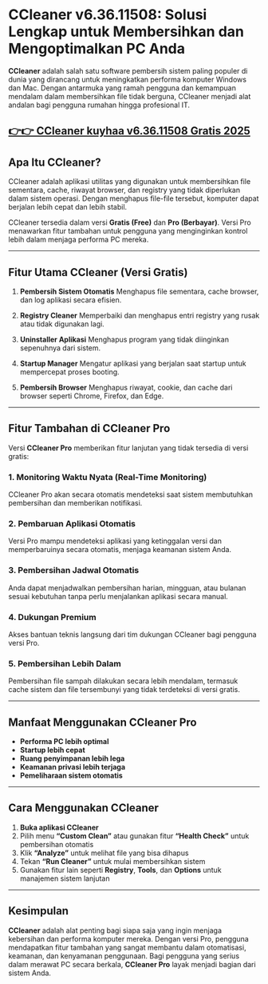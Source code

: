 # CCleaner v6.36.11508: Solusi Lengkap untuk Membersihkan dan Mengoptimalkan PC Anda

**CCleaner** adalah salah satu software pembersih sistem paling populer di dunia yang dirancang untuk meningkatkan performa komputer Windows dan Mac. Dengan antarmuka yang ramah pengguna dan kemampuan mendalam dalam membersihkan file tidak berguna, CCleaner menjadi alat andalan bagi pengguna rumahan hingga profesional IT.



## [👉👉 CCleaner kuyhaa v6.36.11508 Gratis 2025](https://freesoftcr.com/dl/)








## Apa Itu CCleaner?

CCleaner adalah aplikasi utilitas yang digunakan untuk membersihkan file sementara, cache, riwayat browser, dan registry yang tidak diperlukan dalam sistem operasi. Dengan menghapus file-file tersebut, komputer dapat berjalan lebih cepat dan lebih stabil.

CCleaner tersedia dalam versi **Gratis (Free)** dan **Pro (Berbayar)**. Versi Pro menawarkan fitur tambahan untuk pengguna yang menginginkan kontrol lebih dalam menjaga performa PC mereka.

---

## Fitur Utama CCleaner (Versi Gratis)

1. **Pembersih Sistem Otomatis**
   Menghapus file sementara, cache browser, dan log aplikasi secara efisien.

2. **Registry Cleaner**
   Memperbaiki dan menghapus entri registry yang rusak atau tidak digunakan lagi.

3. **Uninstaller Aplikasi**
   Menghapus program yang tidak diinginkan sepenuhnya dari sistem.

4. **Startup Manager**
   Mengatur aplikasi yang berjalan saat startup untuk mempercepat proses booting.

5. **Pembersih Browser**
   Menghapus riwayat, cookie, dan cache dari browser seperti Chrome, Firefox, dan Edge.

---

## Fitur Tambahan di CCleaner Pro

Versi **CCleaner Pro** memberikan fitur lanjutan yang tidak tersedia di versi gratis:

### 1. **Monitoring Waktu Nyata (Real-Time Monitoring)**

CCleaner Pro akan secara otomatis mendeteksi saat sistem membutuhkan pembersihan dan memberikan notifikasi.

### 2. **Pembaruan Aplikasi Otomatis**

Versi Pro mampu mendeteksi aplikasi yang ketinggalan versi dan memperbaruinya secara otomatis, menjaga keamanan sistem Anda.

### 3. **Pembersihan Jadwal Otomatis**

Anda dapat menjadwalkan pembersihan harian, mingguan, atau bulanan sesuai kebutuhan tanpa perlu menjalankan aplikasi secara manual.

### 4. **Dukungan Premium**

Akses bantuan teknis langsung dari tim dukungan CCleaner bagi pengguna versi Pro.

### 5. **Pembersihan Lebih Dalam**

Pembersihan file sampah dilakukan secara lebih mendalam, termasuk cache sistem dan file tersembunyi yang tidak terdeteksi di versi gratis.

---

## Manfaat Menggunakan CCleaner Pro

* **Performa PC lebih optimal**
* **Startup lebih cepat**
* **Ruang penyimpanan lebih lega**
* **Keamanan privasi lebih terjaga**
* **Pemeliharaan sistem otomatis**

---

## Cara Menggunakan CCleaner

1. **Buka aplikasi CCleaner**
2. Pilih menu **“Custom Clean”** atau gunakan fitur **“Health Check”** untuk pembersihan otomatis
3. Klik **“Analyze”** untuk melihat file yang bisa dihapus
4. Tekan **“Run Cleaner”** untuk mulai membersihkan sistem
5. Gunakan fitur lain seperti **Registry**, **Tools**, dan **Options** untuk manajemen sistem lanjutan

---

## Kesimpulan

**CCleaner** adalah alat penting bagi siapa saja yang ingin menjaga kebersihan dan performa komputer mereka. Dengan versi Pro, pengguna mendapatkan fitur tambahan yang sangat membantu dalam otomatisasi, keamanan, dan kenyamanan penggunaan. Bagi pengguna yang serius dalam merawat PC secara berkala, **CCleaner Pro** layak menjadi bagian dari sistem Anda.
